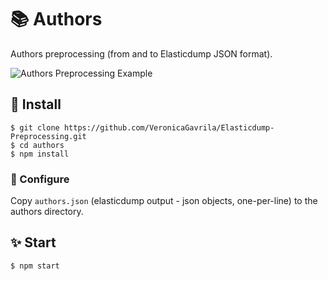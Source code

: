 # :books: Authors 
Authors preprocessing (from and to Elasticdump JSON format).

![Authors Preprocessing Example](https://i.imgur.com/RFbLMuI.png)

## :hammer: Install

    $ git clone https://github.com/VeronicaGavrila/Elasticdump-Preprocessing.git
    $ cd authors
    $ npm install

### :wrench: Configure

Copy `authors.json` (elasticdump output - json objects, one-per-line) to the authors directory.

## :sparkles: Start

    $ npm start
